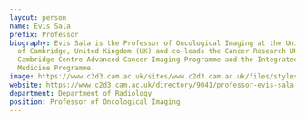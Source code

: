 ```yaml
---
layout: person
name: Evis Sala
prefix: Professor
biography: Evis Sala is the Professor of Oncological Imaging at the University
  of Cambridge, United Kingdom (UK) and co-leads the Cancer Research UK
  Cambridge Centre Advanced Cancer Imaging Programme and the Integrated Cancer
  Medicine Programme.
image: https://www.c2d3.cam.ac.uk/sites/www.c2d3.cam.ac.uk/files/styles/inline_image_260/public/civicrm/custom/evis_sala_0.jpg?itok=a24x8eRB
website: https://www.c2d3.cam.ac.uk/directory/9041/professor-evis-sala
department: Department of Radiology
position: Professor of Oncological Imaging
---
```

